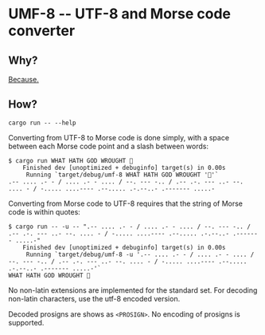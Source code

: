 # UMF-8 -- UTF-8 and Morse code converter

## Why?
[Because.](https://markau.dev/posts/morse-unicode/)

## How?
```
cargo run -- --help
```

Converting from UTF-8 to Morse code is done simply, with a space between each
Morse code point and a slash between words:
```
$ cargo run WHAT HATH GOD WROUGHT 🦀
    Finished dev [unoptimized + debuginfo] target(s) in 0.00s
     Running `target/debug/umf-8 WHAT HATH GOD WROUGHT '🦀'`
.-- .... .- - / .... .- - .... / --. --- -.. / .-- .-. --- ..- --. .... - / -..... ....---- .--..... .-.--..- .------- .....-
```

Converting from Morse code to UTF-8 requires that the string of Morse code is
within quotes:
```
$ cargo run -- -u -- ".-- .... .- - / .... .- - .... / --. --- -.. / .-- .-. --- ..- --. .... - / -..... ....---- .--..... .-.--..- .------- .....-"
    Finished dev [unoptimized + debuginfo] target(s) in 0.00s
     Running `target/debug/umf-8 -u '.-- .... .- - / .... .- - .... / --. --- -.. / .-- .-. --- ..- --. .... - / -..... ....---- .--..... .-.--..- .------- .....-'`
WHAT HATH GOD WROUGHT 🦀
```

No non-latin extensions are implemented for the standard set. For decoding
non-latin characters, use the utf-8 encoded version.

Decoded prosigns are shows as `<PROSIGN>`. No encoding of prosigns is supported.
